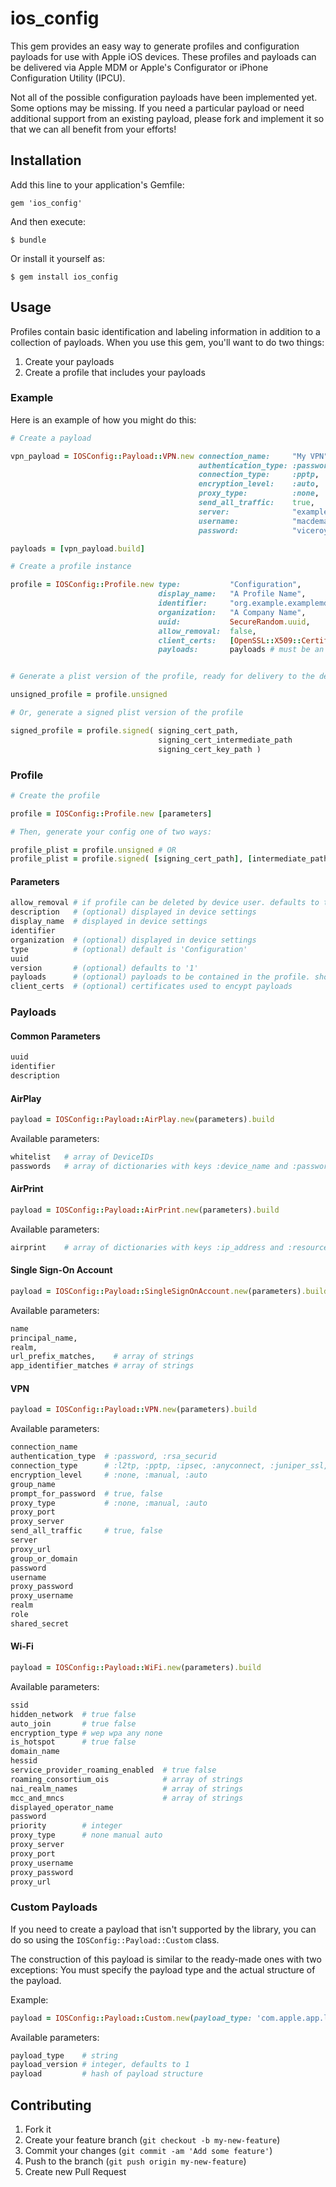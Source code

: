 # ios_config

This gem provides an easy way to generate profiles and configuration payloads for use with Apple iOS devices. These profiles and payloads can be delivered via Apple MDM or Apple's Configurator or iPhone Configuration Utility (IPCU).

Not all of the possible configuration payloads have been implemented yet. Some options may be missing. If you need a particular payload or need additional support from an existing payload, please fork and implement it so that we can all benefit from your efforts!

## Installation

Add this line to your application's Gemfile:

    gem 'ios_config'

And then execute:

    $ bundle

Or install it yourself as:

    $ gem install ios_config

## Usage

Profiles contain basic identification and labeling information in addition to a collection of payloads. When you use this gem, you'll want to do two things:

1. Create your payloads
2. Create a profile that includes your payloads

### Example

Here is an example of how you might do this:

```ruby
# Create a payload

vpn_payload = IOSConfig::Payload::VPN.new connection_name:     "My VPN",
                                          authentication_type: :password,
                                          connection_type:     :pptp,
                                          encryption_level:    :auto,
                                          proxy_type:          :none,
                                          send_all_traffic:    true,
                                          server:              "example.org",
                                          username:            "macdemarco",
                                          password:            "viceroy"

payloads = [vpn_payload.build]

# Create a profile instance

profile = IOSConfig::Profile.new type:           "Configuration",
                                 display_name:   "A Profile Name",
                                 identifier:     "org.example.examplemdmservice.exampleprofile",
                                 organization:   "A Company Name",
                                 uuid:           SecureRandom.uuid,
                                 allow_removal:  false,
                                 client_certs:   [OpenSSL::X509::Certificate.new(string_with_pem_encoded_cert)], # Array of client certificates
                                 payloads:       payloads # must be an array when type is "Configuration" 


# Generate a plist version of the profile, ready for delivery to the device

unsigned_profile = profile.unsigned

# Or, generate a signed plist version of the profile

signed_profile = profile.signed( signing_cert_path,
                                 signing_cert_intermediate_path
                                 signing_cert_key_path )
```

### Profile

```ruby
# Create the profile

profile = IOSConfig::Profile.new [parameters]

# Then, generate your config one of two ways:

profile_plist = profile.unsigned # OR
profile_plist = profile.signed( [signing_cert_path], [intermediate_path], [key_path] )
```

#### Parameters

```ruby
allow_removal # if profile can be deleted by device user. defaults to true
description   # (optional) displayed in device settings 
display_name  # displayed in device settings
identifier
organization  # (optional) displayed in device settings
type          # (optional) default is 'Configuration'
uuid
version       # (optional) defaults to '1'
payloads      # (optional) payloads to be contained in the profile. should be an array if type is 'Configuration'
client_certs  # (optional) certificates used to encypt payloads
```

### Payloads

#### Common Parameters

```ruby
uuid
identifier
description
```

#### AirPlay

```ruby
payload = IOSConfig::Payload::AirPlay.new(parameters).build
```

Available parameters:

```ruby
whitelist   # array of DeviceIDs
passwords   # array of dictionaries with keys :device_name and :password
```

#### AirPrint

```ruby
payload = IOSConfig::Payload::AirPrint.new(parameters).build
```

Available parameters:

```ruby
airprint    # array of dictionaries with keys :ip_address and :resource_path
```

#### Single Sign-On Account

```ruby
payload = IOSConfig::Payload::SingleSignOnAccount.new(parameters).build
```

Available parameters:

```ruby
name
principal_name,
realm,
url_prefix_matches,    # array of strings
app_identifier_matches # array of strings
```

#### VPN

```ruby
payload = IOSConfig::Payload::VPN.new(parameters).build
```

Available parameters:

```ruby
connection_name    
authentication_type  # :password, :rsa_securid
connection_type      # :l2tp, :pptp, :ipsec, :anyconnect, :juniper_ssl, :f5_ssl, :sonicwall_modile_connect, :aruba_via
encryption_level     # :none, :manual, :auto
group_name           
prompt_for_password  # true, false
proxy_type           # :none, :manual, :auto
proxy_port          
proxy_server        
send_all_traffic     # true, false
server               
proxy_url            
group_or_domain      
password             
username             
proxy_password      
proxy_username       
realm     
role             
shared_secret      
```

#### Wi-Fi


```ruby
payload = IOSConfig::Payload::WiFi.new(parameters).build
```

Available parameters:

```ruby
ssid
hidden_network  # true false
auto_join       # true false
encryption_type # wep wpa any none
is_hotspot      # true false
domain_name
hessid
service_provider_roaming_enabled  # true false
roaming_consortium_ois            # array of strings
nai_realm_names                   # array of strings
mcc_and_mncs                      # array of strings
displayed_operator_name
password
priority        # integer
proxy_type      # none manual auto
proxy_server
proxy_port
proxy_username
proxy_password
proxy_url
```

### Custom Payloads

If you need to create a payload that isn't supported by the library, you can do so using the `IOSConfig::Payload::Custom` class. 

The construction of this payload is similar to the ready-made ones with two exceptions: You must specify the payload type and the actual structure of the payload.

Example:

```ruby
payload = IOSConfig::Payload::Custom.new(payload_type: 'com.apple.app.lock', payload: { 'App' => { 'Identifier' => 'com.spotify.client' } } ).build
```

Available parameters:

```ruby
payload_type    # string
payload_version # integer, defaults to 1
payload         # hash of payload structure
```

## Contributing

1. Fork it
2. Create your feature branch (`git checkout -b my-new-feature`)
3. Commit your changes (`git commit -am 'Add some feature'`)
4. Push to the branch (`git push origin my-new-feature`)
5. Create new Pull Request

